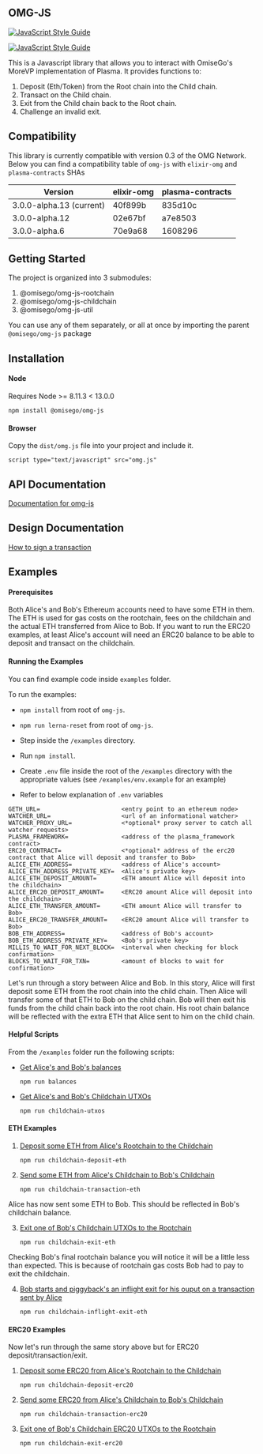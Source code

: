 ## OMG-JS 
[![JavaScript Style Guide](https://img.shields.io/badge/code_style-standard-brightgreen.svg)](https://standardjs.com)

[![JavaScript Style Guide](https://cdn.rawgit.com/standard/standard/master/badge.svg)](https://github.com/standard/standard)

This is a Javascript library that allows you to interact with OmiseGo's MoreVP implementation of Plasma. It provides functions to:

1. Deposit (Eth/Token) from the Root chain into the Child chain.
2. Transact on the Child chain.
3. Exit from the Child chain back to the Root chain.
4. Challenge an invalid exit.

## Compatibility

This library is currently compatible with version 0.3 of the OMG Network.
Below you can find a compatibility table of `omg-js` with `elixir-omg` and `plasma-contracts` SHAs

| Version | elixir-omg | plasma-contracts |
| --- | --- | --- |
| 3.0.0-alpha.13 (current) | 40f899b | 835d10c |
| 3.0.0-alpha.12 | 02e67bf | a7e8503 |
| 3.0.0-alpha.6 | 70e9a68 | 1608296 |

## Getting Started

The project is organized into 3 submodules:

1. @omisego/omg-js-rootchain
2. @omisego/omg-js-childchain
3. @omisego/omg-js-util

You can use any of them separately, or all at once by importing the parent `@omisego/omg-js` package

## Installation

#### Node
Requires Node >= 8.11.3 < 13.0.0
```
npm install @omisego/omg-js
```


#### Browser
Copy the `dist/omg.js` file into your project and include it.
```
script type="text/javascript" src="omg.js"
```


## API Documentation

[Documentation for omg-js ](http://omisego.github.io/omg-js)

## Design Documentation

[How to sign a transaction](/integration-docs/signing-methods.md)

## Examples

#### Prerequisites

Both Alice's and Bob's Ethereum accounts need to have some ETH in them. The ETH is used for gas costs on the rootchain, fees on the childchain and the actual ETH transferred from Alice to Bob.
If you want to run the ERC20 examples, at least Alice's account will need an ERC20 balance to be able to deposit and transact on the childchain.

#### Running the Examples

You can find example code inside `examples` folder. 

To run the examples:
- `npm install` from root of `omg-js`.
- `npm run lerna-reset` from root of `omg-js`.
- Step inside the `/examples` directory.
- Run `npm install`.
- Create `.env` file inside the root of the `/examples` directory with the appropriate values (see `/examples/env.example` for an example)

- Refer to below explanation of `.env` variables
```
GETH_URL=                       <entry point to an ethereum node>
WATCHER_URL=                    <url of an informational watcher>
WATCHER_PROXY_URL=              <*optional* proxy server to catch all watcher requests>
PLASMA_FRAMEWORK=               <address of the plasma_framework contract>
ERC20_CONTRACT=                 <*optional* address of the erc20 contract that Alice will deposit and transfer to Bob>
ALICE_ETH_ADDRESS=              <address of Alice's account>
ALICE_ETH_ADDRESS_PRIVATE_KEY=  <Alice's private key>
ALICE_ETH_DEPOSIT_AMOUNT=       <ETH amount Alice will deposit into the childchain>
ALICE_ERC20_DEPOSIT_AMOUNT=     <ERC20 amount Alice will deposit into the childchain>
ALICE_ETH_TRANSFER_AMOUNT=      <ETH amount Alice will transfer to Bob>
ALICE_ERC20_TRANSFER_AMOUNT=    <ERC20 amount Alice will transfer to Bob>
BOB_ETH_ADDRESS=                <address of Bob's account>
BOB_ETH_ADDRESS_PRIVATE_KEY=    <Bob's private key>
MILLIS_TO_WAIT_FOR_NEXT_BLOCK=  <interval when checking for block confirmation>
BLOCKS_TO_WAIT_FOR_TXN=         <amount of blocks to wait for confirmation>
```

Let's run through a story between Alice and Bob. In this story, Alice will first deposit some ETH from the root chain into the child chain. Then Alice will transfer some of that ETH to Bob on the child chain. Bob will then exit his funds from the child chain back into the root chain. His root chain balance will be reflected with the extra ETH that Alice sent to him on the child chain.

#### Helpful Scripts

From the `/examples` folder run the following scripts:

- [Get Alice's and Bob's balances](examples/balances.js)

    `npm run balances`

- [Get Alice's and Bob's Childchain UTXOs](examples/childchain-utxos.js)

    `npm run childchain-utxos`

#### ETH Examples

1. [Deposit some ETH from Alice's Rootchain to the Childchain](examples/childchain-deposit-eth.js)
    
    `npm run childchain-deposit-eth`

2. [Send some ETH from Alice's Childchain to Bob's Childchain](examples/childchain-transaction-eth.js)
    
    `npm run childchain-transaction-eth`

Alice has now sent some ETH to Bob. This should be reflected in Bob's childchain balance.

3. [Exit one of Bob's Childchain UTXOs to the Rootchain](examples/childchain-exit-eth.js)

    `npm run childchain-exit-eth`

Checking Bob's final rootchain balance you will notice it will be a little less than expected. This is because of rootchain gas costs Bob had to pay to exit the childchain.

4. [Bob starts and piggyback's an inflight exit for his ouput on a transaction sent by Alice](example/childchain-inflight-exit-eth.js)

    `npm run childchain-inflight-exit-eth`

#### ERC20 Examples

Now let's run through the same story above but for ERC20 deposit/transaction/exit.

1. [Deposit some ERC20 from Alice's Rootchain to the Childchain](examples/childchain-deposit-erc20.js)
    
    `npm run childchain-deposit-erc20`

2. [Send some ERC20 from Alice's Childchain to Bob's Childchain](examples/childchain-transaction-erc20.js)
    
    `npm run childchain-transaction-erc20`

3. [Exit one of Bob's Childchain ERC20 UTXOs to the Rootchain](examples/childchain-exit-erc20.js)

    `npm run childchain-exit-erc20`
